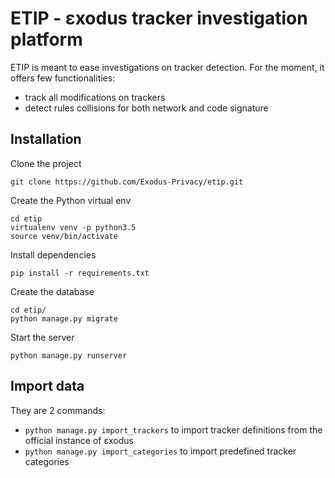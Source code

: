 # ETIP - εxodus tracker investigation platform
ETIP is meant to ease investigations on tracker detection. For the moment, it offers few functionalities: 
* track all modifications on trackers
* detect rules collisions for both network and code signature

## Installation
Clone the project
```commandline
git clone https://github.com/Exodus-Privacy/etip.git
``` 
Create the Python virtual env
```commandline
cd etip
virtualenv venv -p python3.5
source venv/bin/activate
```
Install dependencies
```commandline
pip install -r requirements.txt
```
Create the database
```commandline
cd etip/
python manage.py migrate
```
Start the server
```commandline
python manage.py runserver
```

## Import data
They are 2 commands:
* `python manage.py import_trackers` to import tracker definitions from the official instance of εxodus
* `python manage.py import_categories` to import predefined tracker categories
